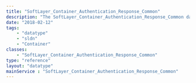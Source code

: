 ```yaml
---
title: "SoftLayer_Container_Authentication_Response_Common"
description: "The SoftLayer_Container_Authentication_Response_Common data type contains common information for responses from the getPortalLogin API. This is an abstract class that serves as a base that more specialized classes will derive from. For example, a response class that is specific to a successful response from the getPortalLogin API. "
date: "2018-02-12"
tags:
    - "datatype"
    - "sldn"
    - "Container"
classes:
    - "SoftLayer_Container_Authentication_Response_Common"
type: "reference"
layout: "datatype"
mainService : "SoftLayer_Container_Authentication_Response_Common"
---
```


